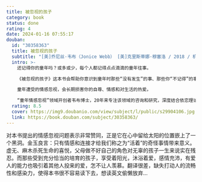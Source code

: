```yaml
---
title: 被忽视的孩子
category: book
status: done
rating: 4
date: 2024-01-16 07:55:17
douban:
  id: "30358363"
  title: 被忽视的孩子
  subtitle: "[美]乔尼丝·韦布（Jonice Webb） [美]克里斯蒂娜·穆塞洛 / 2018 / 机械工业出版社"
  intro: >-
    还记得你的童年吗？或多或少，每个人都记得点点滴滴的童年往事。

    《被忽视的孩子》这本书会帮助你意识到童年时那些“没有发生”的事、那些你“不记得”的事，向你展现未发生之事的后果：掌控你生命的无形之力。

    童年遭受的情感忽视，会长期损害你的自尊、情感和对生活的热爱。

    “童年情感忽视”领域开创者韦布博士，20年来专注该领域的咨询和研究，深度结合依恋理论和情商理论，撰写出这部开创性作品，帮你逐步掌握童年未能培养的情感技能，走出情感真空，与他人和世界重建情感连接。为父母提供有效方法，终结代际恶性循环，抚育出情感成熟的孩子；为咨询师提供有效工具，帮助存在童年情感忽视问题的来访者。
  rating: 8.5
  cover: https://img9.doubanio.com/view/subject/l/public/s29904106.jpg
  link: https://book.douban.com/subject/30358363/
---
```


对本书提出的情感忽视问题表示非常赞同，正是它在心中留给太阳的位置嵌上了一个黑洞。金玉良言：只有情感和连接才给我们称之为“活着”的奇怪事情带来意义。虚无、麻木杀死生命的喜悦，父母做不好自己的角色对无辜的孩子一生来说实在残忍。而那些受到充分恰当的培育的孩子，享受着阳光，沐浴着爱，感情充沛，有爱人的能力也吸引着其他人投来的爱，怎不让人羡慕。翻译很差，缺失打动人的流畅性和感染力，使得本书很不容易读下去，想读英文偷懒放弃…